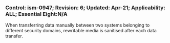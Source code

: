 ### Control: ism-0947; Revision: 6; Updated: Apr-21; Applicability: ALL; Essential Eight:N/A
<p>When transferring data manually between two systems belonging to different security domains, rewritable media is sanitised after each data transfer.</p>